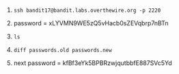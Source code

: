 
1. ```ssh bandit17@bandit.labs.overthewire.org -p 2220```

2. password = xLYVMN9WE5zQ5vHacb0sZEVqbrp7nBTn

3. ```ls```

4. ```diff passwords.old passwords.new```

5. next password = kfBf3eYk5BPBRzwjqutbbfE887SVc5Yd
